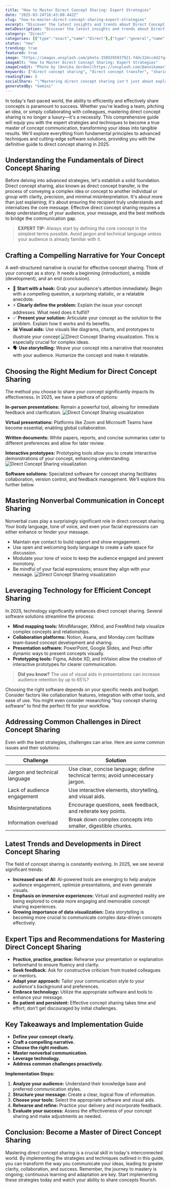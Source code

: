 ```yaml
---
title: "How to Master Direct Concept Sharing: Expert Strategies"
date: "2025-03-24T16:43:00.442Z"
slug: "how-to-master-direct-concept-sharing-expert-strategies"
excerpt: "Discover the latest insights and trends about Direct Concept Sharing. This comprehensive guide covers everything you need to know about Direct Concept Sharing in 2025."
metaDescription: "Discover the latest insights and trends about Direct Concept Sharing. This comprehensive guide covers everything you need to know about Direct Concept Shar..."
category: "Direct"
categories: [{"type":"exact","name":"Direct"},{"type":"general","name":"Communication"},{"type":"medium","name":"Knowledge Transfer"},{"type":"specific","name":"Collaboration Tools"},{"type":"niche","name":"Real-time Collaboration"}]
status: "new"
trending: true
featured: true
image: "https://images.unsplash.com/photo-1589395937921-fddc324ccdd2?q=85&w=1200&fit=max&fm=webp&auto=compress"
imageAlt: "How to Master Direct Concept Sharing: Expert Strategies"
imageCredit: "Photo by [Annika Gordon](https://unsplash.com/@annikamaria) on Unsplash"
keywords: ["direct concept sharing", "direct concept transfer", "sharing ideas effectively", "improve concept communication", "efficient knowledge transfer methods", "best practices for concept sharing", "how to share concepts clearly", "direct concept sharing techniques", "software for concept sharing", "buy concept sharing software"]
readingTime: 6
socialShare: "\"Mastering direct concept sharing isn't just about explaining; it's about ensuring true understanding.  The right approach can transform your ideas into tangible results.\""
generatedBy: "Gemini"
---
```




In today's fast-paced world, the ability to efficiently and effectively share concepts is paramount to success. Whether you're leading a team, pitching an idea, or simply collaborating with colleagues, mastering direct concept sharing is no longer a luxury—it's a necessity. This comprehensive guide will equip you with the expert strategies and techniques to become a true master of concept communication, transforming your ideas into tangible results.  We'll explore everything from fundamental principles to advanced techniques and cutting-edge software solutions, providing you with the definitive guide to direct concept sharing in 2025.

## Understanding the Fundamentals of Direct Concept Sharing

Before delving into advanced strategies, let's establish a solid foundation.  Direct concept sharing, also known as direct concept transfer, is the process of conveying a complex idea or concept to another individual or group with clarity, precision, and minimal misinterpretation.  It's about more than just explaining; it's about ensuring the recipient truly understands and internalizes the core message.  Effective direct concept sharing requires a deep understanding of your audience, your message, and the best methods to bridge the communication gap.

> **EXPERT TIP:**  Always start by defining the core concept in the simplest terms possible. Avoid jargon and technical language unless your audience is already familiar with it.

##  Crafting a Compelling Narrative for Your Concept

A well-structured narrative is crucial for effective concept sharing.  Think of your concept as a story. It needs a beginning (introduction), a middle (development), and an end (conclusion).  

* 🔑 **Start with a hook:** Grab your audience's attention immediately.  Begin with a compelling question, a surprising statistic, or a relatable anecdote.
* ⚡ **Clearly define the problem:**  Explain the issue your concept addresses. What need does it fulfill?
* ✅ **Present your solution:** Articulate your concept as the solution to the problem. Explain how it works and its benefits.
* 🖼️ **Visual aids:** Use visuals like diagrams, charts, and prototypes to illustrate your concept ![Direct Concept Sharing visualization](https://images.unsplash.com/photo-1595450547833-95af46d7c43a?q=85&w=1200&fit=max&fm=webp&auto=compress). This is especially crucial for complex ideas.
* 🗣️ **Use storytelling:** Weave your concept into a narrative that resonates with your audience. Humanize the concept and make it relatable.

## Choosing the Right Medium for Direct Concept Sharing

The method you choose to share your concept significantly impacts its effectiveness.  In 2025, we have a plethora of options:

**In-person presentations:** Remain a powerful tool, allowing for immediate feedback and clarification.  ![Direct Concept Sharing visualization](https://images.unsplash.com/photo-1589395937921-fddc324ccdd2?q=85&w=1200&fit=max&fm=webp&auto=compress)

**Virtual presentations:**  Platforms like Zoom and Microsoft Teams have become essential, enabling global collaboration.

**Written documents:** White papers, reports, and concise summaries cater to different preferences and allow for later review.

**Interactive prototypes:**  Prototyping tools allow you to create interactive demonstrations of your concept, enhancing understanding. ![Direct Concept Sharing visualization](https://images.unsplash.com/photo-1665393717307-e3381c7eba02?q=85&w=1200&fit=max&fm=webp&auto=compress)

**Software solutions:** Specialized software for concept sharing facilitates collaboration, version control, and feedback management.  We'll explore this further below.

##  Mastering Nonverbal Communication in Concept Sharing

Nonverbal cues play a surprisingly significant role in direct concept sharing. Your body language, tone of voice, and even your facial expressions can either enhance or hinder your message.

*  Maintain eye contact to build rapport and show engagement.
*  Use open and welcoming body language to create a safe space for discussion.
*  Modulate your tone of voice to keep the audience engaged and prevent monotony.
*  Be mindful of your facial expressions; ensure they align with your message. ![Direct Concept Sharing visualization](https://images.unsplash.com/photo-1494519870370-1344df8bbb10?q=85&w=1200&fit=max&fm=webp&auto=compress)

## Leveraging Technology for Efficient Concept Sharing

In 2025, technology significantly enhances direct concept sharing.  Several software solutions streamline the process:

* **Mind mapping tools:**  MindManager, XMind, and FreeMind help visualize complex concepts and relationships.
* **Collaboration platforms:**  Notion, Asana, and Monday.com facilitate team-based concept development and sharing.
* **Presentation software:** PowerPoint, Google Slides, and Prezi offer dynamic ways to present concepts visually.
* **Prototyping tools:** Figma, Adobe XD, and InVision allow the creation of interactive prototypes for clearer communication.

> **Did you know?**  The use of visual aids in presentations can increase audience retention by up to 65%?

Choosing the right software depends on your specific needs and budget. Consider factors like collaboration features, integration with other tools, and ease of use.  You might even consider researching "buy concept sharing software" to find the perfect fit for your workflow.

##  Addressing Common Challenges in Direct Concept Sharing

Even with the best strategies, challenges can arise.  Here are some common issues and their solutions:

| Challenge                     | Solution                                                                 |
|------------------------------|-----------------------------------------------------------------------------|
| Jargon and technical language | Use clear, concise language; define technical terms; avoid unnecessary jargon. |
| Lack of audience engagement  | Use interactive elements, storytelling, and visual aids.                    |
| Misinterpretations           | Encourage questions, seek feedback, and reiterate key points.                |
| Information overload          | Break down complex concepts into smaller, digestible chunks.                |

## Latest Trends and Developments in Direct Concept Sharing

The field of concept sharing is constantly evolving.  In 2025, we see several significant trends:

* **Increased use of AI:** AI-powered tools are emerging to help analyze audience engagement, optimize presentations, and even generate visuals.
* **Emphasis on immersive experiences:** Virtual and augmented reality are being explored to create more engaging and memorable concept sharing experiences.
* **Growing importance of data visualization:**  Data storytelling is becoming more crucial to communicate complex data-driven concepts effectively.

## Expert Tips and Recommendations for Mastering Direct Concept Sharing

* **Practice, practice, practice:**  Rehearse your presentation or explanation beforehand to ensure fluency and clarity.
* **Seek feedback:**  Ask for constructive criticism from trusted colleagues or mentors.
* **Adapt your approach:**  Tailor your communication style to your audience's background and preferences.
* **Embrace technology:**  Utilize the appropriate software and tools to enhance your message.
* **Be patient and persistent:**  Effective concept sharing takes time and effort; don't get discouraged by initial challenges.

## Key Takeaways and Implementation Guide

* **Define your concept clearly.**
* **Craft a compelling narrative.**
* **Choose the right medium.**
* **Master nonverbal communication.**
* **Leverage technology.**
* **Address common challenges proactively.**

**Implementation Steps:**

1. **Analyze your audience:**  Understand their knowledge base and preferred communication styles.
2. **Structure your message:** Create a clear, logical flow of information.
3. **Choose your tools:** Select the appropriate software and visual aids.
4. **Rehearse and refine:** Practice your delivery and incorporate feedback.
5. **Evaluate your success:**  Assess the effectiveness of your concept sharing and make adjustments as needed.

## Conclusion:  Become a Master of Direct Concept Sharing

Mastering direct concept sharing is a crucial skill in today's interconnected world. By implementing the strategies and techniques outlined in this guide, you can transform the way you communicate your ideas, leading to greater clarity, collaboration, and success. Remember, the journey to mastery is ongoing; continuous learning and adaptation are key.  Start implementing these strategies today and watch your ability to share concepts flourish.

